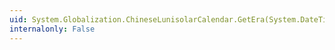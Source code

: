 ```yaml
---
uid: System.Globalization.ChineseLunisolarCalendar.GetEra(System.DateTime)
internalonly: False
---
```


